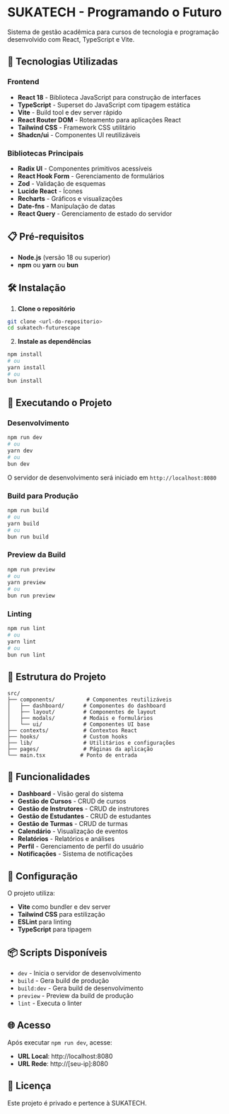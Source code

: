 # SUKATECH - Programando o Futuro

Sistema de gestão acadêmica para cursos de tecnologia e programação desenvolvido com React, TypeScript e Vite.

## 🚀 Tecnologias Utilizadas

### Frontend
- **React 18** - Biblioteca JavaScript para construção de interfaces
- **TypeScript** - Superset do JavaScript com tipagem estática
- **Vite** - Build tool e dev server rápido
- **React Router DOM** - Roteamento para aplicações React
- **Tailwind CSS** - Framework CSS utilitário
- **Shadcn/ui** - Componentes UI reutilizáveis

### Bibliotecas Principais
- **Radix UI** - Componentes primitivos acessíveis
- **React Hook Form** - Gerenciamento de formulários
- **Zod** - Validação de esquemas
- **Lucide React** - Ícones
- **Recharts** - Gráficos e visualizações
- **Date-fns** - Manipulação de datas
- **React Query** - Gerenciamento de estado do servidor

## 📋 Pré-requisitos

- **Node.js** (versão 18 ou superior)
- **npm** ou **yarn** ou **bun**

## 🛠️ Instalação

1. **Clone o repositório**
```bash
git clone <url-do-repositorio>
cd sukatech-futurescape
```

2. **Instale as dependências**
```bash
npm install
# ou
yarn install
# ou
bun install
```

## 🚀 Executando o Projeto

### Desenvolvimento
```bash
npm run dev
# ou
yarn dev
# ou
bun dev
```

O servidor de desenvolvimento será iniciado em `http://localhost:8080`

### Build para Produção
```bash
npm run build
# ou
yarn build
# ou
bun run build
```

### Preview da Build
```bash
npm run preview
# ou
yarn preview
# ou
bun run preview
```

### Linting
```bash
npm run lint
# ou
yarn lint
# ou
bun run lint
```

## 📁 Estrutura do Projeto

```
src/
├── components/          # Componentes reutilizáveis
│   ├── dashboard/      # Componentes do dashboard
│   ├── layout/         # Componentes de layout
│   ├── modals/         # Modais e formulários
│   └── ui/             # Componentes UI base
├── contexts/           # Contextos React
├── hooks/              # Custom hooks
├── lib/                # Utilitários e configurações
├── pages/              # Páginas da aplicação
└── main.tsx           # Ponto de entrada
```

## 🎨 Funcionalidades

- **Dashboard** - Visão geral do sistema
- **Gestão de Cursos** - CRUD de cursos
- **Gestão de Instrutores** - CRUD de instrutores
- **Gestão de Estudantes** - CRUD de estudantes
- **Gestão de Turmas** - CRUD de turmas
- **Calendário** - Visualização de eventos
- **Relatórios** - Relatórios e análises
- **Perfil** - Gerenciamento de perfil do usuário
- **Notificações** - Sistema de notificações

## 🔧 Configuração

O projeto utiliza:
- **Vite** como bundler e dev server
- **Tailwind CSS** para estilização
- **ESLint** para linting
- **TypeScript** para tipagem

## 📦 Scripts Disponíveis

- `dev` - Inicia o servidor de desenvolvimento
- `build` - Gera build de produção
- `build:dev` - Gera build de desenvolvimento
- `preview` - Preview da build de produção
- `lint` - Executa o linter

## 🌐 Acesso

Após executar `npm run dev`, acesse:
- **URL Local**: http://localhost:8080
- **URL Rede**: http://[seu-ip]:8080

## 📝 Licença

Este projeto é privado e pertence à SUKATECH.
